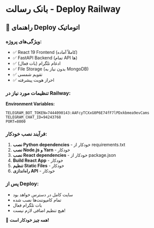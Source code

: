 # بانک رسالت - Deploy Railway

## 🚀 راهنمای Deploy اتوماتیک

### ویژگی‌های پروژه:
- ✅ React 19 Frontend (کاملاً آماده)
- ✅ FastAPI Backend (تمام API ها)
- ✅ ادغام تلگرام (بات فعال)
- ✅ File Storage (بدون نیاز به MongoDB)
- ✅ تقویم شمسی
- ✅ احراز هویت پیشرفته

### تنظیمات مورد نیاز در Railway:

**Environment Variables:**
```
TELEGRAM_BOT_TOKEN=7444090143:AAFcyTCXxG0P6E74fF7lPDxkbmea9evCams
TELEGRAM_CHAT_ID=94243768
PORT=8000
```

### فرآیند نصب خودکار:
1. **نصب Python dependencies** - خودکار از requirements.txt
2. **نصب Node.js و Yarn** - خودکار
3. **نصب React dependencies** - خودکار از package.json
4. **Build React App** - خودکار
5. **تنظیم Static Files** - خودکار
6. **راه‌اندازی API** - خودکار

### پس از Deploy:
- سایت کامل در دسترس خواهد بود
- تمام کامپوننت‌ها نصب شده
- بات تلگرام فعال
- هیچ تنظیم اضافی لازم نیست!

🎯 **همه چیز خودکار است!**